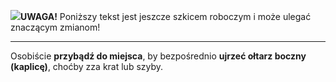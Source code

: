 <span class="challenge-success-status-icon-todo"><img class="svg-image" src="/files/resources/svg/cone-striped.svg" /></span>**UWAGA!** Poniższy tekst jest jeszcze szkicem roboczym i może ulegać znaczącym zmianom!

---
Osobiście **przybądź do miejsca**, by bezpośrednio **ujrzeć ołtarz boczny (kaplicę)**, choćby zza krat lub szyby.
